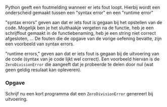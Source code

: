 Python geeft een foutmelding wanneer er iets fout loopt.
Hierbij wordt een onderscheid gemaakt tussen een "syntax error" en een "runtime error"

"syntax errors" geven aan dat er iets fout is gegaan bij het opstellen van de code.
Mogelijk ben je het sluithaakje vergeten na de functie, heb je een schrijffout gemaakt 
in de functiebenaming, heb je een string niet correct afgesloten, ... 
De fouten die de opgave van de vorige oefening bevatte, zijn een voorbeeld van syntax errors.

"runtime errors," geven aan dat er iets fout is gegaan bij de uitvoering van de code
(syntax van je code lijkt wel correct). Een voorbeeld hiervan is de `ZeroDivisionError` 
die aangeeft dat je probeerde te delen door nul (wat geen geldig resulaat kan opleveren). 

### Opgave

Schrijf nu een kort programma dat een `ZeroDivisionError` genereert bij uitvoering.